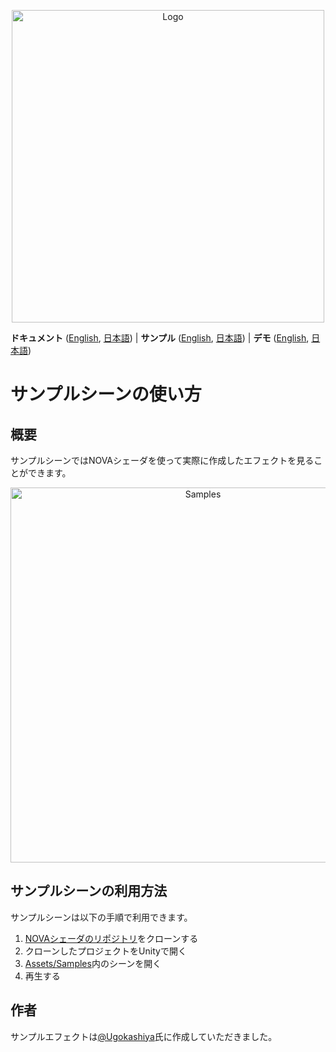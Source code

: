<p align="center">
  <img width=500 src="https://user-images.githubusercontent.com/47441314/143532659-5bb79d22-f21c-4abf-86e3-ea9789353f44.png" alt="Logo">
</p>

**ドキュメント** ([English](README.md), [日本語](README_JA.md))
| **サンプル** ([English](Assets/Samples/README.md), [日本語](Assets/Samples/README_JA.md))
| **デモ** ([English](Assets/Demo/README.md), [日本語](Assets/Demo/README_JA.md))

# サンプルシーンの使い方

## 概要
サンプルシーンではNOVAシェーダを使って実際に作成したエフェクトを見ることができます。

<p align="center">
  <img width=600 src="https://user-images.githubusercontent.com/47441314/144201863-24d0c7b8-75a8-4189-80cc-8dc67f6220e9.gif" alt="Samples">
</p>

## サンプルシーンの利用方法
サンプルシーンは以下の手順で利用できます。

1. [NOVAシェーダのリポジトリ](https://github.com/CyberAgentGameEntertainment/NovaShader)をクローンする
2. クローンしたプロジェクトをUnityで開く
3. [Assets/Samples](Assets/Samples)内のシーンを開く
4. 再生する

## 作者
サンプルエフェクトは[@Ugokashiya](https://twitter.com/Ugokashiya)氏に作成していただきました。
